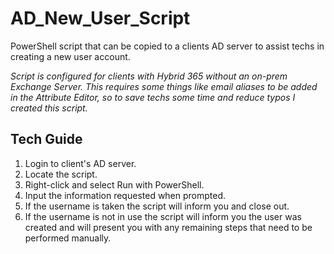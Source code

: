 # AD_New_User_Script
PowerShell script that can be copied to a clients AD server to assist techs in creating a new user account.

*Script is configured for clients with Hybrid 365 without an on-prem Exchange Server.  This requires some things like email aliases to be added in the Attribute Editor, so to save techs some time and reduce typos I created this script.*  

##  Tech Guide

1. Login to client's AD server.
2. Locate the script.
3. Right-click and select Run with PowerShell.
4. Input the information requested when prompted.
5. If the username is taken the script will inform you and close out.
6. If the username is not in use the script will inform you the user was created and will present you with any remaining steps that need to be performed manually.